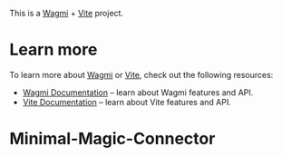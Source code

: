 This is a [Wagmi](https://wagmi.sh) + [Vite](https://vitejs.dev) project.

# Learn more

To learn more about [Wagmi](https://wagmi.sh) or [Vite](https://vitejs.dev), check out the following resources:

- [Wagmi Documentation](https://wagmi.sh) – learn about Wagmi features and API.
- [Vite Documentation](https://vitejs.dev/) – learn about Vite features and API.
# Minimal-Magic-Connector
